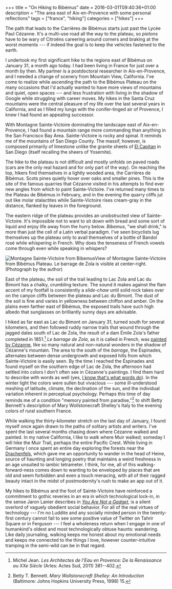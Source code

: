 +++
title =  "On Hiking to Bibémus"
date =  2016-03-01T09:40:36+01:00
description = "The area east of Aix-en-Provence with some personal reflections"
tags = ["france", "hiking"]
categories = ["hikes"]
+++

The path that leads to the Carrières de Bibémus starts just past the
 Lycée Paul Cézanne. It's a multi-use road all the way to the plateau,
 so _pietons_ have to be wary of Citroëns careering around corners and
 braking at the worst moments --- if indeed the goal is to keep the
 vehicles fastened to the earth.

I undertook my first significant hike to the regions east of Bibémus on
January 31, a month ago today. I had been living in France for just over
a month by then. My partner is a postdoctoral researcher in
Aix-en-Provence, and I needed a change of scenery from Mountain View,
California. I've come to realize while ascending the path to the Bibémus
Plateau on the many occasions that I'd actually wanted to have more
views of mountains and quiet, open spaces --- and less frustration with
living in the shadow of Google while struggling with career moves. My
hikes in the Santa Cruz mountains were the central pleasure of my life
over the last several years in California, and as I filled my lungs with
the conifer-tinged air of Provence, I knew I had found an appealing
successor.

With Montagne Sainte-Victoire dominating the landscape east of
Aix-en-Provence, I had found a mountain range more commanding than
anything in the San Francisco Bay Area. Sainte-Victoire is rocky and
spinal. It reminds me of the mountains of San Diego County.  The massif,
however, is composed primarily of limestone unlike the granite sheets of
[El Capitan](http://www.sandiegoriver.org/el_cajon_mountain.html) in San
Diego (itself recalling the sheers of Yosemite).

The hike to the plateau is not difficult and mostly unfolds on paved
roads (cars are the only real hazard and for only part of the way). On
reaching the top, hikers find themselves in a lightly wooded area, the
Carrières de Bibémus. Scots pines quietly hover over oaks and smaller
pines. This is the site of the famous quarries that Cézanne visited in
his attempts to find ever new angles from which to paint
Sainte-Victoire. I've returned many times to the Plateau de Bibémus in
February, and in the evening the quarry cliffs jut out like molar
stalactites while Sainte-Victoire rises cream-gray in the distance,
flanked by leaves in the foreground.

The eastern ridge of the plateau provides an unobstructed view of
Sainte-Victoire. It's impossible not to want to sit down with bread and
some sort of liquid and enjoy life away from the hurry below. _Bibemus_,
"we shall drink," is more than just the cell of a Latin verbal
paradigm. I've seen bicyclists lug themselves up the plateau only to
avail themselves of a bottle of Bandol rosé while whispering in
French. Why does the tenseness of French vowels come through even while
speaking in whispers?

![Montagne Sainte-Victoire from
Bibemus](/images/mt-st-victoire-from-bibemus.jpg)View of Montagne
Sainte-Victoire from Bibémus Plateau. Le barrage de Zola is visible at
center-right. (Photograph by the author)

East of the plateau, the soil of the trail leading to Lac Zola and Lac
du Bimont has a chalky, crumbling texture. The sound it makes against
the flam accent of my footfall is consistently a _slide-chaw_ until
solid rock takes over on the canyon cliffs between the plateau and Lac
du Bimont. The dust of the soil is fine and varies in yellowness between
chiffon and amber. On the plains even farther east of Bibémus, the
exposed trails have such high albedo that sunglasses on brilliantly
sunny days are advisable.

I hiked as far east as Lac du Bimont on January 31, turned south for
several kilometers, and then followed ruddy narrow trails that wound
through the jagged dales south of Lac de Zola, the result of a dam Émile
Zola's father completed in 1851.[^1] _Le barrage de Zola_, as it is
called in French, was [painted by
Cézanne](/img/le-barrage-zola-cezanne.jpg), like so many natural and
non-natural wonders in the shadow of Cézanne's mountain. The area to the
south of the _barrage_, the Éspinades, alternates between dense
undergrowth and exposed hills from which Sainte-Victoire is easily
seen. By the time I reached the Éspinades and found myself on the
southern edge of Lac de Zola, the afternoon had settled into colors I
don't often see in Cézanne's paintings. I find them hard to describe
with words as well (yes, [I know that's what words
do](http://www.toothpastefordinner.com/index.php?date=042809)). In the
winter light the colors were sullen but vivacious --- some
ill-understood meshing of latitude, climate, the declination of the sun,
and the individual variation inherent in perceptual psychology. Perhaps
this time of day reminds me of a condition "memory painted from
paradise,"[^2] to shift Betty Bennett's description of Mary
Wollstonecraft Shelley's Italy to the evening colors of rural southern
France.

While walking the thirty-kilometer stretch on the last day of January, I
found myself once again drawn to the paths of solitary artists and
writers. I've spent the last several months chasing down where Cézanne
walked and painted. In my native California, I like to walk where Muir
walked; someday I will hike the Muir Trail, perhaps the entire Pacific
Crest. While living in Germany I once spent an entire day exploring the
forests near the
[Drachenfels](https://en.wikipedia.org/wiki/Drachenfels_%28Siebengebirge%29),
which gave me an opportunity to wander in the head of Heine, source of
haunting and longing poetry that maintains a weird freshness in an age
unsuited to iambic tetrameter. I think, for me, all of this
walking-forward-ness comes down to wanting to be enveloped by places
that are old and seem forbidden and even a touch menacing, with all of
their ragged beauty intact in the midst of postmodernity's rush to make
an app out of it.

My hikes to Bibémus and the foot of Sainte-Victoire have reinforced a
commitment to gothic reveries in an era in which technological lock-in,
in the sense Jaron Lanier describes in [_You Are Not a
Gadget_](http://www.jaronlanier.com/gadgetwebresources.html), is a
silent overlord of vaguely obedient social behavior. For all of the real
virtues of technology --- I'm no Luddite and any socially minded person
in the twenty-first century cannot fail to see some positive value of
Twitter on Tahrir Square or in Ferguson --- I feel a wholeness return
when I engage in one of humankind's oldest and most technologically
obtuse haunts: wandering. Like daily journaling, walking keeps me honest
about my emotional needs and keeps me connected to the things I love,
however counter-intuitive tramping in the semi-wild can be in that
regard.

[^1]:  Michel Jean. _Les Architectes de l'Eau en Provence: De la Renaissance au XXe Siècle_ (Arles: Actes Sud, 2011) 381--402.
[^2]: Betty T. Bennett. _Mary Wollstonecraft Shelley: An Introduction_  (Baltimore: Johns Hopkins University Press, 1998) 15.





